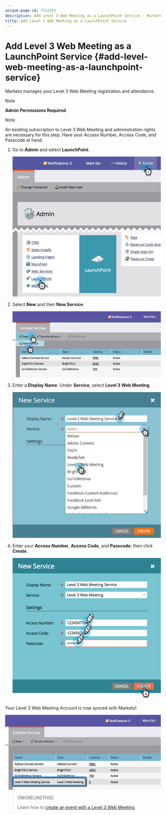 ```yaml
---
unique-page-id: 7512292
description: Add Level 3 Web Meeting as a LaunchPoint Service - Marketo Docs - Product Documentation
title: Add Level 3 Web Meeting as a LaunchPoint Service
---
```


# Add Level 3 Web Meeting as a LaunchPoint Service {#add-level-web-meeting-as-a-launchpoint-service}

Marketo manages your Level 3 Web Meeting registration and attendance.

>[!NOTE]
>
>**Admin Permissions Required**

>[!NOTE]
>
>An existing subscription to Level 3 Web Meeting and administration rights are necessary for this step. Have your Access Number, Access Code, and Passcode at hand.

1. Go to **Admin** and select **LaunchPoint**.

   ![](assets/image2015-4-23-10-3a5-3a12.png)

1. Select **New** and then **New Service**.

   ![](assets/level-3-web-meeting-new-service.png)

1. Enter a **Display Name**. Under **Service**, select **Level 3 Web Meeting**.

   ![](assets/new-service-level-3.png)

1. Enter your **Access Number**, **Access Code**, and **Passcode**, then click **Create**.

   ![](assets/image2015-4-23-10-3a10-3a26.png)

Your Level 3 Web Meeting Account is now synced with Marketo!

   ![](assets/level-3-web-meeting.png)

>[!MORELIKETHIS]
>
>Learn how to [create an event with a Level 3 Web Meeting](/help/marketo/product-docs/demand-generation/events/create-an-event/create-an-event-with-level-3-web-meeting.md).
